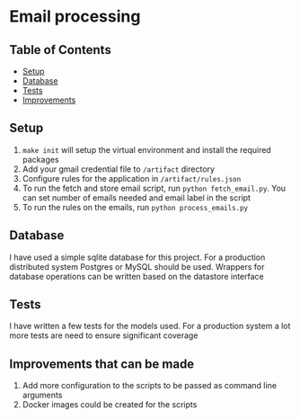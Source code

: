 # Email processing

## Table of Contents

- [Setup](#setup)
- [Database](#database)
- [Tests](#tests)
- [Improvements](#improvements-that-can-be-made)


## Setup
1. `make init` will setup the virtual environment and install the required packages
2. Add your gmail credential file to `/artifact` directory
3. Configure rules for the application in `/artifact/rules.json`
4. To run the fetch and store email script, run `python fetch_email.py`. You can set number of emails needed and email label in the script
5. To run the rules on the emails, run `python process_emails.py`


## Database
I have used a simple sqlite database for this project. For a production distributed system Postgres or MySQL should be used.
Wrappers for database operations can be written based on the datastore interface

## Tests
I have written a few tests for the models used. For a production system a lot more tests are need to ensure significant coverage

## Improvements that can be made
1. Add more configuration to the scripts to be passed as command line arguments
2. Docker images could be created for the scripts